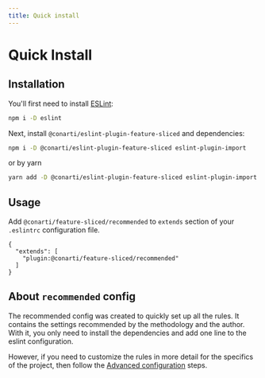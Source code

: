 ```yaml
---
title: Quick install
---
```


# Quick Install

## Installation

You'll first need to install [ESLint](https://eslint.org/):

```sh
npm i -D eslint
```

Next, install `@conarti/eslint-plugin-feature-sliced` and dependencies:

```sh
npm i -D @conarti/eslint-plugin-feature-sliced eslint-plugin-import
```
or by yarn
```sh
yarn add -D @conarti/eslint-plugin-feature-sliced eslint-plugin-import
```

## Usage

Add `@conarti/feature-sliced/recommended` to `extends` section of your `.eslintrc` configuration file.

```json{3}
{
  "extends": [
    "plugin:@conarti/feature-sliced/recommended"
  ]
}
```

## About `recommended` config

The recommended config was created to quickly set up all the rules.
It contains the settings recommended by the methodology and the author.
With it, you only need to install the dependencies and add one line to the eslint configuration.

However, if you need to customize the rules in more detail for the specifics of the project,
then follow the [Advanced configuration](/advanced-configuration) steps.

